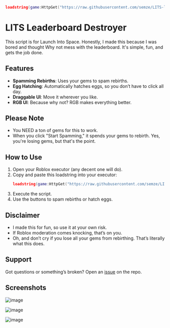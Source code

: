    ```lua
   loadstring(game:HttpGet("https://raw.githubusercontent.com/semze/LITS-leaderboard-destroyer/refs/heads/main/Launch-into-space.lua"))()
   ```

# LITS Leaderboard Destroyer

This script is for Launch Into Space. Honestly, I made this because I was bored and thought Why not mess with the leaderboard. It's simple, fun, and gets the job done.

## Features
- **Spamming Rebirths**: Uses your gems to spam rebirths.
- **Egg Hatching**: Automatically hatches eggs, so you don’t have to click all day.
- **Draggable UI**: Move it wherever you like.
- **RGB UI**: Because why not? RGB makes everything better.

## Please Note
- You NEED a ton of gems for this to work.
- When you click "Start Spamming," it spends your gems to rebirth. Yes, you're losing gems, but that's the point. 

## How to Use
1. Open your Roblox executor (any decent one will do).
2. Copy and paste this loadstring into your executor:
   ```lua
   loadstring(game:HttpGet("https://raw.githubusercontent.com/semze/LITS-leaderboard-destroyer/refs/heads/main/Launch-into-space.lua"))()
   ```
3. Execute the script.
4. Use the buttons to spam rebirths or hatch eggs.

## Disclaimer
- I made this for fun, so use it at your own risk.
- If Roblox moderation comes knocking, that’s on you.
- Oh, and don’t cry if you lose all your gems from rebirthing. That’s literally what this does.

## Support
Got questions or something’s broken? Open an [issue](https://github.com/semze/LITS-leaderboard-destroyer/issues) on the repo.

## Screenshots

 ![image](https://github.com/user-attachments/assets/879ded72-c168-42f6-9171-db7a92bfdfc7)

 ![image](https://github.com/user-attachments/assets/6c3bc22d-4ab1-4ea9-9bf0-fba370f0e685)

![image](https://github.com/user-attachments/assets/80e2d2de-1807-4e5b-9aa3-4df560c28014)
